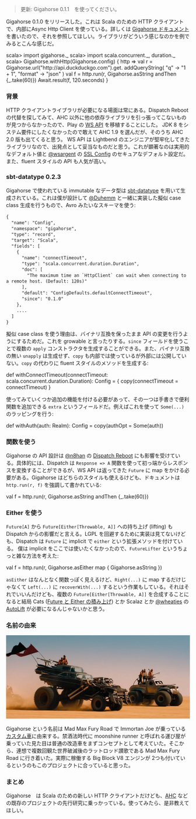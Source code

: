   [1]: http://eed3si9n.com/gigahorse/ja/
  [AHC]: https://github.com/AsyncHttpClient/async-http-client/tree/1.9.x
  [netty]: http://netty.io
  [sslconfig]: https://github.com/typesafehub/ssl-config
  [config]: https://github.com/typesafehub/config
  [ws]: https://www.playframework.com/documentation/2.5.x/ScalaWS
  [dispatch]: http://dispatch.databinder.net/Dispatch.html
  [datatype]: http://www.scala-sbt.org/0.13/docs/Datatype.html
  [@wsargent]: https://github.com/wsargent
  [@n8han]: https://github.com/n8han
  [@Duhemm]: https://github.com/Duhemm
  [@wheaties]: https://github.com/wheaties
  [AutoLift]: https://github.com/wheaties/AutoLifts
  [stacking]: http://eed3si9n.com/herding-cats/ja/stacking-future-and-either.html
  [thegigahorse]: http://madmax.wikia.com/wiki/The_Gigahorse

> 更新: Gigahorse 0.1.1　を使ってください。

Gigahorse 0.1.0 をリリースした。これは Scala のための HTTP クライアントで、内部にAsync Http Client を使っている。詳しくは [Gigahorse ドキュメント][1]を書いたので、それを参照してほしい。ライブラリがどういう感じなのかを例でみるとこんな感じだ。

<scala>
scala> import gigahorse._
scala> import scala.concurrent._, duration._
scala> Gigahorse.withHttp(Gigahorse.config) { http =>
         val r = Gigahorse.url("http://api.duckduckgo.com").get.
           addQueryString(
             "q" -> "1 + 1",
             "format" -> "json"
           )
         val f = http.run(r, Gigahorse.asString andThen {_.take(60)})
         Await.result(f, 120.seconds)
       }
</scala>

### 背景

HTTP クライアントライブラリが必要になる場面は常にある。Dispatch Reboot の代替を探してみて、AHC 以外に他の依存ライブラリを引っ張ってこないものが見つからなかったので、Play の [WS API][ws] を移植することにした。
JDK 8 をシステム要件にしたくなかったので敢えて AHC 1.9 を選んだが、そのうち AHC 2.0 版も出てくると思う。
WS API は Lightbend のエンジニアが堅牢化してきたライブラリなので、出発点として妥当なものだと思う。これが顕著なのは実用的なデフォルト値と [@wsargent][@wsargent] の [SSL Config][sslconfig] のセキュアなデフォルト設定だ。また、fluent スタイルの API も人気が高い。

### sbt-datatype 0.2.3

Gigahorse で使われている immutable なデータ型は [sbt-datatype][datatype] を用いて生成されている。これは僕が設計して [@Duhemm][@Duhemm] と一緒に実装した擬似 case class 生成を行うもので、Avro みたいなスキーマを使う:

    {
      "name": "Config",
      "namespace": "gigahorse",
      "type": "record",
      "target": "Scala",
      "fields": [
        {
          "name": "connectTimeout",
          "type": "scala.concurrent.duration.Duration",
          "doc": [
            "The maximum time an `HttpClient` can wait when connecting to a remote host. (Default: 120s)"
          ],
          "default": "ConfigDefaults.defaultConnectTimeout",
          "since": "0.1.0"
        },
        ....
      ]
    }

擬似 case class を使う理由は、バイナリ互換を保ったまま API の変更を行うようにするためだ。これを growable と言ったりする。`since` フィールドを使うことで複数の `apply` コンストラクタを生成することができる。また、バイナリ互換の無い `unapply` は生成せず、`copy` も内部では使っているが外部には公開していない。`copy` の代わりに fluent スタイルのメソッドを生成する:

<scala>
  def withConnectTimeout(connectTimeout: scala.concurrent.duration.Duration): Config = {
    copy(connectTimeout = connectTimeout)
  }
</scala>

使ってみていくつか追加の機能を付ける必要があって、その一つは手書きで便利関数を追加できる `extra` というフィールドだ。例えばこれを使って `Some(...)` のラッピングを行う:

<scala>
  def withAuth(auth: Realm): Config = copy(authOpt = Some(auth))
</scala>

### 関数を使う

Gigahorse の API 設計は [@n8han][@n8han] の [Dispatch Reboot][dispatch] にも影響を受けている。具体的には、Dispatch は `Response => A` 関数を使って初っ端からレスポンスを変換することができるが、WS API は返ってきた `Future` に map をかける必要がある。Gigahorse はどちらのスタイルも使えるけども、ドキュメントは `http.run(r, f)` を強調して書かれている:

<scala>
val f = http.run(r, Gigahorse.asString andThen {_.take(60)})
</scala>

### Either を使う

`Future[A]` から `Future[Either[Throwable, A]]` への持ち上げ (lifting) も Dispatch からの影響だと言える。LGPL を回避するために実装は見てないけども、Dispatch は `Future` に implicit で `either` という拡張メソッドを付けている。
僕は implicit をここでは使いたくなかったので、`FutureLifter` というちょっと雑な方法を考えた:

<scala>
val f = http.run(r, Gigahorse.asEither map { Gigahorse.asString })
</scala>

`asEither` はなんとなく関数っぽく見えるけど、`Right(...)` に map するだけじゃなくて `Left(...)` に `recoverWith(...)` するという作業もしている。それはそれでいいんだけども、複数の `Future[Either[Throwable, A]]` を合成することになると結局 Cats ([Future と Either の積み上げ][stacking]) とか Scalaz とか [@wheaties][@wheaties] の [AutoLift][AutoLift] が必要になるんじゃないかと思う。

### 名前の由来

<img src="/images/gigahorse-800.jpeg">

Gigahorse という名前は Mad Max Fury Road で Immortan Joe が乗っている[カスタム車][thegigahorse]に由来する。禁酒法時代に moonshine runner と呼ばれる運び屋が乗っていた見た目は普通の改造車をまずコンセプトとして考えていた。そこから、連想で複数回観た世界破滅後のラットロッド讃歌である Mad Max Fury Road に行き着いた。実際に稼働する Big Block V8 エンジンが 2つも付いているというのもこのプロジェクトに合っていると思った。

### まとめ

Gigahorse　は Scala のための新しい HTTP クライアントだけども、[AHC][AHC] などの既存のプロジェクトの先行研究に乗っかっている。使ってみたら、是非教えてほしい。

